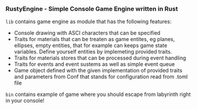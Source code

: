 ### RustyEngine - Simple Console Game Engine written in Rust

`lib` contains game engine as module that has the following features:

- Console drawing with ASCI characters that can be specified
- Traits for materials that can be treaten as game entites, eg planes, ellipses, empty entities, that for example can keeps game state variables. Define yourself entities by implemeting provided traits.
- Traits for materials stores that can be processed during event handling
- Traits for events and event sustems as well as simple event queue
- Game object defined with the given implementation of provided traits and parameters from Conf that stands for configuration read from .toml file

`bin` contains example of game where you should escape from labyrinth right in your console!
